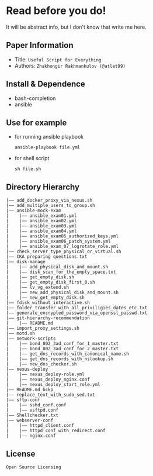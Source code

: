 Read before you do!
===
It will be abstract info, but I don't know that write me here.

## Paper Information
- Title:  `Useful Script for Everything`
- Authors:  `Zhakhongir Rakhmankulov (@atlet99)`


## Install & Dependence
- bash-completion
- ansible

## Use for example
- for running ansible playbook
  ```
  ansible-playbook file.yml
  ```
- for shell script
  ```
  sh file.sh
  ```

## Directory Hierarchy
```
|—— add_docker_proxy_via_nexus.sh
|—— add_multiple_users_to_group.sh
|—— ansible-mock-exam
|    |—— ansible_exam01.yml
|    |—— ansible_exam02.yml
|    |—— ansible_exam03.yml
|    |—— ansible_exam04.yml
|    |—— ansible_exam05_authorized_keys.yml
|    |—— ansible_exam06_patch_system.yml
|    |—— ansible_exam_07_logrotate_role.yml
|—— check_server_type_physical_or_virtual.sh
|—— CKA preparing questions.txt
|—— disk-manage
|    |—— add_physical_disk_and_mount.sh
|    |—— disk_scan_for_the_empty_space.txt
|    |—— get_empty_disk.sh
|    |—— get_empty_disk_first_8.sh
|    |—— lv_vg_extend.sh
|    |—— new_add_physical_disk_and_mount.sh
|    |—— new_get_empty_disk.sh
|—— fdisk_without_interactive.sh
|—— folder_transfer_with_all_priviligies_dates_etc.txt
|—— generate_encrypted_password_via_openssl_passwd.txt
|—— git-hierarchy-recommendation
|    |—— README.md
|—— import_proxy_settings.sh
|—— motd.sh
|—— network-scripts
|    |—— bond_802_3ad_conf_for_1_master.txt
|    |—— bond_802_3ad_conf_for_2_master.txt
|    |—— get_dns_records_with_canonical_name.sh
|    |—— get_dns_records_with_nslookup.sh
|    |—— new_dns_checker.sh
|—— nexus-deploy
|    |—— nexus_deploy-role.yml
|    |—— nexus_deploy_nginx.conf
|    |—— nexus_deploy_start_role.yml
|—— README.md_bckp
|—— replace_text_with_sudo_sed.txt
|—— sftp-conf
|    |—— sshd_conf.conf
|    |—— vsftpd.conf
|—— Shellchecker.txt
|—— webserver-conf
|    |—— httpd_client.conf
|    |—— httpd_conf_with_redirect.conf
|    |—— nginx.conf
```

## License
```
Open Source Licensing
```